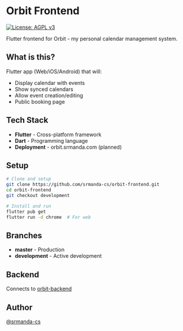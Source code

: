 # Orbit Frontend

[![License: AGPL v3](https://img.shields.io/badge/License-AGPL%20v3-blue.svg)](https://www.gnu.org/licenses/agpl-3.0)

Flutter frontend for Orbit - my personal calendar management system.

## What is this?

Flutter app (Web/iOS/Android) that will:
- Display calendar with events
- Show synced calendars
- Allow event creation/editing
- Public booking page

## Tech Stack

- **Flutter** - Cross-platform framework
- **Dart** - Programming language
- **Deployment** - orbit.srmanda.com (planned)

## Setup

```bash
# Clone and setup
git clone https://github.com/srmanda-cs/orbit-frontend.git
cd orbit-frontend
git checkout development

# Install and run
flutter pub get
flutter run -d chrome  # For web
```

## Branches

- **master** - Production
- **development** - Active development

## Backend
Connects to [orbit-backend](https://github.com/srmanda-cs/orbit-backend)

## Author
[@srmanda-cs](https://github.com/srmanda-cs)
